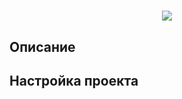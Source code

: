 <h1 align="center"></h1>
<p align="center">
  <img src="https://img.shields.io/badge/made%20by-opv1-blue.svg">
</p>

## Описание

## Настройка проекта

```

```
